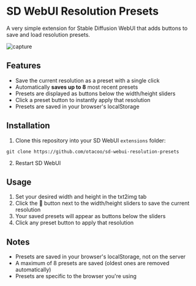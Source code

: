 # SD WebUI Resolution Presets

A very simple extension for Stable Diffusion WebUI that adds buttons to save and load resolution presets.


![capture](https://github.com/user-attachments/assets/c7fd1712-c38e-4711-bdd8-1bd608c7647e)


## Features

- Save the current resolution as a preset with a single click
- Automatically **saves up to 8** most recent presets
- Presets are displayed as buttons below the width/height sliders
- Click a preset button to instantly apply that resolution
- Presets are saved in your browser's localStorage

## Installation

1. Clone this repository into your SD WebUI `extensions` folder:

 `git clone https://github.com/otacoo/sd-webui-resolution-presets`

2. Restart SD WebUI

## Usage

1. Set your desired width and height in the txt2img tab
2. Click the 💾 button next to the width/height sliders to save the current resolution
3. Your saved presets will appear as buttons below the sliders
4. Click any preset button to apply that resolution

## Notes

- Presets are saved in your browser's localStorage, not on the server
- A maximum of 8 presets are saved (oldest ones are removed automatically)
- Presets are specific to the browser you're using
